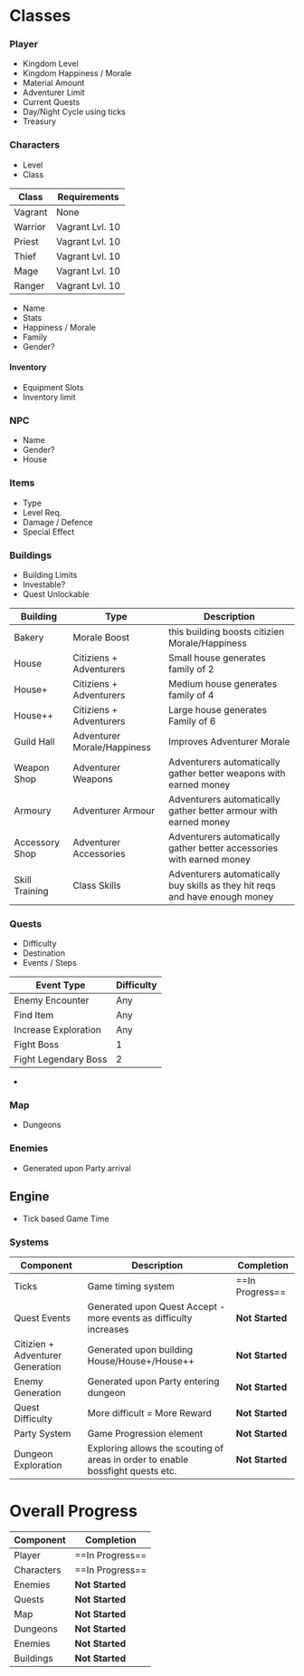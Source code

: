 # Classes

### Player
- Kingdom Level
- Kingdom Happiness / Morale
- Material Amount
- Adventurer Limit
- Current Quests
- Day/Night Cycle using ticks
- Treasury


### Characters
- Level
- Class

| Class | Requirements |
|-------|--------------|
| Vagrant | None |
| Warrior | Vagrant Lvl. 10 |
| Priest | Vagrant Lvl. 10 |
| Thief | Vagrant Lvl. 10 |
| Mage | Vagrant Lvl. 10 |
| Ranger | Vagrant Lvl. 10 |

- Name
- Stats
- Happiness / Morale
- Family
- Gender?

#### Inventory
- Equipment Slots
- Inventory limit


### NPC
- Name
- Gender?
- House

### Items
- Type
- Level Req.
- Damage / Defence
- Special Effect

### Buildings

- Building Limits
- Investable?
- Quest Unlockable

| Building | Type | Description |
|----------|------|-------------|
| Bakery | Morale Boost | this building boosts citizien Morale/Happiness |
| House | Citiziens + Adventurers | Small house generates family of 2 |
| House+ | Citiziens + Adventurers | Medium house generates family of 4 |
| House++ | Citiziens + Adventurers | Large house generates Family of 6|
| Guild Hall | Adventurer Morale/Happiness | Improves Adventurer Morale |
| Weapon Shop | Adventurer Weapons | Adventurers automatically gather better weapons with earned money |
| Armoury | Adventurer Armour | Adventurers automatically gather better armour with earned money |
| Accessory Shop | Adventurer Accessories | Adventurers automatically gather better accessories with earned money |
| Skill Training | Class Skills | Adventurers automatically buy skills as they hit reqs and have enough money |

### Quests
 - Difficulty 
 - Destination
 - Events / Steps

 | Event Type | Difficulty |
 |------------|------------|
 | Enemy Encounter | Any |
 | Find Item | Any |
 | Increase Exploration | Any |
 | Fight Boss | 1 |
 | Fight Legendary Boss | 2 |
 


 - 


### Map
- Dungeons


### Enemies
- Generated upon Party arrival

## Engine

- Tick based Game Time

### Systems
| Component | Description | Completion |
|-----------|--------------|-----------|
| Ticks | Game timing system | ==In Progress== |
| Quest Events | Generated upon Quest Accept - more events as difficulty increases | **Not Started** |
| Citizien + Adventurer Generation | Generated upon building House/House+/House++ | **Not Started** |
| Enemy Generation | Generated upon Party entering dungeon | **Not Started** |
| Quest Difficulty | More difficult = More Reward | **Not Started** |
| Party System | Game Progression element | **Not Started** |
| Dungeon Exploration | Exploring allows the scouting of areas in order to enable bossfight quests etc. | **Not Started** |

# Overall Progress

| Component | Completion |
|-----------|------------|
| Player | ==In Progress== |
| Characters | ==In Progress== |
| Enemies | **Not Started** |
| Quests | **Not Started** |
| Map | **Not Started** |
| Dungeons | **Not Started** |
| Enemies | **Not Started** |
| Buildings | **Not Started** |
